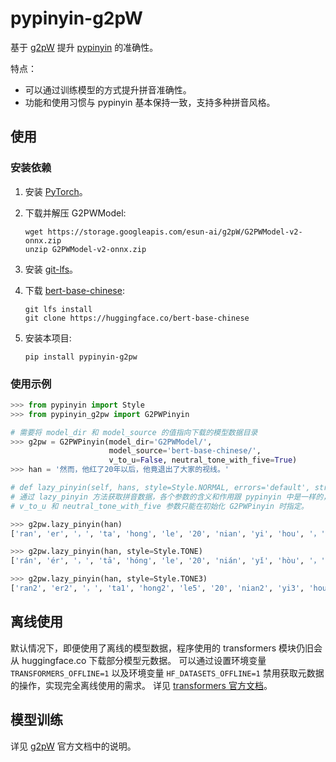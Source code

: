 # pypinyin-g2pW

基于 [g2pW](https://github.com/GitYCC/g2pW/) 提升 [pypinyin](https://github.com/mozillazg/python-pinyin) 的准确性。

特点：

* 可以通过训练模型的方式提升拼音准确性。
* 功能和使用习惯与 pypinyin 基本保持一致，支持多种拼音风格。


## 使用

### 安装依赖

1. 安装 [PyTorch](https://pytorch.org/get-started/locally/)。
2. 下载并解压 G2PWModel:

    ```
    wget https://storage.googleapis.com/esun-ai/g2pW/G2PWModel-v2-onnx.zip
    unzip G2PWModel-v2-onnx.zip
    ```
3. 安装 [git-lfs](https://git-lfs.github.com/)。
4. 下载 [bert-base-chinese](https://huggingface.co/bert-base-chinese):

   ```
   git lfs install
   git clone https://huggingface.co/bert-base-chinese
   ```
5. 安装本项目:

   ```
   pip install pypinyin-g2pw
   ```

### 使用示例

   ```python
   >>> from pypinyin import Style
   >>> from pypinyin_g2pw import G2PWPinyin

   # 需要将 model_dir 和 model_source 的值指向下载的模型数据目录
   >>> g2pw = G2PWPinyin(model_dir='G2PWModel/',
                         model_source='bert-base-chinese/',
                         v_to_u=False, neutral_tone_with_five=True)
   >>> han = '然而，他红了20年以后，他竟退出了大家的视线。'

   # def lazy_pinyin(self, hans, style=Style.NORMAL, errors='default', strict=True, **kwargs)
   # 通过 lazy_pinyin 方法获取拼音数据，各个参数的含义和作用跟 pypinyin 中是一样的，
   # v_to_u 和 neutral_tone_with_five 参数只能在初始化 G2PWPinyin 时指定。

   >>> g2pw.lazy_pinyin(han)
   ['ran', 'er', '，', 'ta', 'hong', 'le', '20', 'nian', 'yi', 'hou', '，', 'ta', 'jing', 'tui', 'chu', 'le', 'da', 'jia', 'de', 'shi', 'xian', '。']

   >>> g2pw.lazy_pinyin(han, style=Style.TONE)
   ['rán', 'ér', '，', 'tā', 'hóng', 'le', '20', 'nián', 'yǐ', 'hòu', '，', 'tā', 'jìng', 'tuì', 'chū', 'le', 'dà', 'jiā', 'de', 'shì', 'xiàn', '。']

   >>> g2pw.lazy_pinyin(han, style=Style.TONE3)
   ['ran2', 'er2', '，', 'ta1', 'hong2', 'le5', '20', 'nian2', 'yi3', 'hou4', '，', 'ta1', 'jing4', 'tui4', 'chu1', 'le5', 'da4', 'jia1', 'de5', 'shi4', 'xian4', '。']
   ```

## 离线使用

默认情况下，即便使用了离线的模型数据，程序使用的 transformers 模块仍旧会从 huggingface.co 下载部分模型元数据。
可以通过设置环境变量 `TRANSFORMERS_OFFLINE=1` 以及环境变量 `HF_DATASETS_OFFLINE=1` 禁用获取元数据的操作，实现完全离线使用的需求。
详见 [transformers 官方文档](https://huggingface.co/docs/transformers/v4.21.2/en/installation#offline-mode)。


## 模型训练

详见 [g2pW](https://github.com/GitYCC/g2pW/#train-model) 官方文档中的说明。
